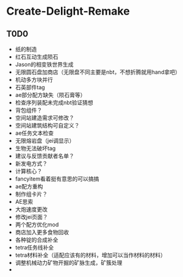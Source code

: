 # Create-Delight-Remake

## T0D0

- 纸的制造
- 红石互动生成陨石
- Jason的相变铁世界生成
- 无限圆石盘加商店（无限盘不同主要是nbt，不想折腾就用hand拿吧）
- 机动多方块并行
- 石英部件tag
- ae部分配方缺失（陨石膏等）
- 检查序列装配未完成nbt验证猜想
- 背包组件？
- 空间站建造需求可修改？
- 空间站建筑结构可自定义？
- ae任务文本检查
- 无限熔岩盘（jei调显示）
- 生物无法破坏tag
- 建议与反馈贡献者名单？
- 新发电方式？
- 计算核心？
- fancyitem看着挺有意思的可以搞搞
- ae配方重构
- 制作组卡片？
- AE思索
- 大炮速度更改
- 修改jei页面？
- 两个配方优化mod
- 商店加入更多食物回收
- 各种锭的合成补全
- tetra任务线补全
- tetra材料补全（适配应该有的材料，增加可以当作材料的材料）
- 调整机械动力矿物开掘的矿脉生成，矿簇处理
- 
